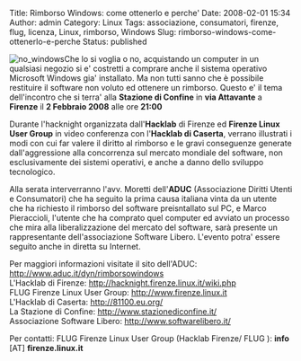 Title: Rimborso Windows: come ottenerlo e perche'
Date: 2008-02-01 15:34
Author: admin
Category: Linux
Tags: associazione, consumatori, firenze, flug, licenza, Linux, rimborso, Windows
Slug: rimborso-windows-come-ottenerlo-e-perche
Status: published

![no\_windows](http://www.andreagrandi.it/wp-content/uploads/2008/02/windowsvistacapable20.thumbnail.jpg)Che
lo si voglia o no, acquistando un computer in un qualsiasi negozio si e'
costretti a comprare anche il sistema operativo Microsoft Windows gia'
installato. Ma non tutti sanno che è possibile restituire il software
non voluto ed ottenere un rimborso. Questo e' il tema dell'incontro che
si terra' alla **Stazione di Confine** in **via Attavante** a
**Firenze** il **2 Febbraio 2008** alle ore **21:00**

Durante l'hacknight organizzata dall'**Hacklab** di Firenze ed **Firenze
Linux User Group** in video conferenza con l'**Hacklab di Caserta**,
verrano illustrati i modi con cui far valere il diritto al rimborso e le
gravi conseguenze generate dall'aggressione alla concorrenza sul mercato
mondiale del software, non esclusivamente dei sistemi operativi, e anche
a danno dello sviluppo tecnologico.

Alla serata interverranno l'avv. Moretti dell'**ADUC** (Associazione
Diritti Utenti e Consumatori) che ha seguito la prima causa italiana
vinta da un utente che ha richiesto il rimborso del software
preisntallato sul PC, e Marco Pieraccioli, l'utente che ha comprato quel
computer ed avviato un processo che mira alla liberalizzazione del
mercato del software, sarà presente un rappresentante dell'associazione
Software Libero. L'evento potra' essere seguito anche in diretta su
Internet.

Per maggiori informazioni visitate il sito dell'ADUC:
<http://www.aduc.it/dyn/rimborsowindows>  
L'Hacklab di Firenze: <http://hacknight.firenze.linux.it/wiki.php>  
FLUG Firenze Linux User Group: <http://www.firenze.linux.it>  
L'Hacklab di Caserta: <http://81100.eu.org/>  
La Stazione di Confine: <http://www.stazionediconfine.it/>  
Associazione Software Libero: <http://www.softwarelibero.it/>

Per contatti: FLUG Firenze Linux User Group (Hacklab Firenze/ FLUG ):
**info** \[AT\] **firenze.linux.it**
